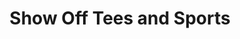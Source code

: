---
title: "Show Off Tees and Sports"
url: /newport-news/show-off-tees-and-sports/
shop: Kleidung
---